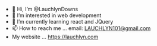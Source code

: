 - 👋 Hi, I’m @LauchlynDowns
- 👀 I’m interested in web development
- 🌱 I’m currently learning react and JQuery
- 📫 How to reach me ... email: LAUCHLYN101@gmail.com
- My website ... https://lauchlyn.com

<!---
LauchlynDowns/LauchlynDowns is a ✨ special ✨ repository because its `README.md` (this file) appears on your GitHub profile.
You can click the Preview link to take a look at your changes.
--->
